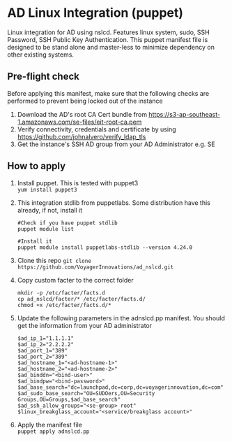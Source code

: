 # AD Linux Integration (puppet)
Linux integration for AD using nslcd. Features linux system, sudo, SSH Password, SSH Public Key Authentication. This puppet manifest file is designed to be stand alone and master-less to minimize dependency on other existing systems.

## Pre-flight check
Before applying this manifest, make sure that the following checks are performed to prevent being locked out of the instance
  1. Download the AD's root CA Cert bundle from  https://s3-ap-southeast-1.amazonaws.com/se-files/eit-root-ca.pem
  2. Verify connectivity, credentials and certificate by using https://github.com/johnalvero/verify_ldap_tls
  3. Get the instance's SSH AD group from your AD Administrator e.g. SE



## How to apply
  1. Install puppet. This is tested with puppet3\
     `yum install puppet3`
     
  2. This integration stdlib from puppetlabs. Some distribution have this already, if not, install it
     ```
     #Check if you have puppet stdlib
     puppet module list
     
     #Install it
     puppet module install puppetlabs-stdlib --version 4.24.0
     ```
  3. Clone this repo
     `git clone https://github.com/VoyagerInnovations/ad_nslcd.git`
  4. Copy custom facter to the correct folder
      ```
      mkdir -p /etc/facter/facts.d
      cp ad_nslcd/facter/* /etc/facter/facts.d/
      chmod +x /etc/facter/facts.d/*
      ```
  5. Update the following parameters in the adnslcd.pp manifest. You should get the information from your AD administrator
      ```
      $ad_ip_1="1.1.1.1"
      $ad_ip_2="2.2.2.2"
      $ad_port_1="389"
      $ad_port_2="389"
      $ad_hostname_1="<ad-hostname-1>"
      $ad_hostname_2="<ad-hostname-2>"
      $ad_binddn="<bind-user>"
      $ad_bindpw="<bind-password>"
      $ad_base_search="dc=launchpad,dc=corp,dc=voyagerinnovation,dc=com"
      $ad_sudo_base_search="OU=SUDOers,OU=Security Groups,OU=Groups,$ad_base_search"
      $ad_ssh_allow_groups="<se-group> root"
      $linux_breakglass_account="<service/breakglass account>"
      ```
  6. Apply the manifest file\
     `puppet apply adnslcd.pp`
